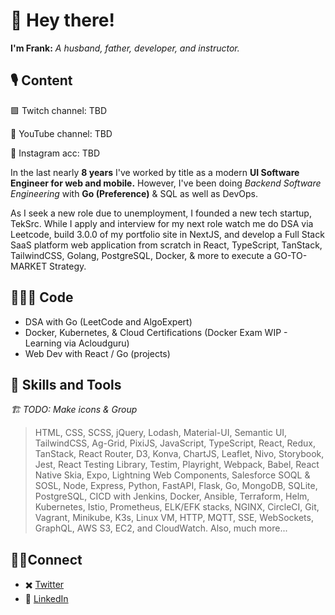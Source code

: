 # 🎩 Hey there!

**I'm Frank:** *A husband, father, developer, and instructor.*

## 🎙️ Content

🟪 Twitch channel: TBD

🔴 YouTube channel: TBD

📸 Instagram acc: TBD

In the last nearly **8 years** I've worked by title as a modern **UI Software Engineer for web and mobile.**
However, I've been doing *Backend Software Engineering* with **Go (Preference)** & SQL as well as DevOps.

As I seek a new role due to unemployment, I founded a new tech startup, TekSrc. While I apply and interview for my next role watch me do DSA via Leetcode, build 3.0.0 of my portfolio site in NextJS, and develop a Full Stack SaaS platform web application from scratch in React, TypeScript, TanStack, TailwindCSS, Golang, PostgreSQL, Docker, & more to execute a GO-TO-MARKET Strategy. 

## 👨🏻‍💻 Code

- DSA with Go (LeetCode and AlgoExpert)
- Docker, Kubernetes, & Cloud Certifications (Docker Exam WIP - Learning via Acloudguru)
- Web Dev with React / Go (projects)

## 🧰 Skills and Tools

*🏗️ TODO: Make icons & Group*

> HTML, CSS, SCSS, jQuery, Lodash, Material-UI, Semantic UI, TailwindCSS, Ag-Grid, PixiJS, JavaScript, TypeScript, React, Redux, TanStack, React Router, D3, Konva, ChartJS, Leaflet, Nivo, Storybook, Jest, React Testing Library, Testim, Playright, Webpack, Babel, React Native Skia, Expo, Lightning Web Components, Salesforce SOQL & SOSL, Node, Express, Python, FastAPI, Flask, Go, MongoDB, SQLite, PostgreSQL, CICD with Jenkins, Docker, Ansible, Terraform, Helm, Kubernetes, Istio, Prometheus, ELK/EFK stacks, NGINX, CircleCI, Git, Vagrant, Minikube, K3s, Linux VM, HTTP, MQTT, SSE, WebSockets, GraphQL, AWS S3, EC2, and CloudWatch. Also, much more...

## 👋🏼Connect

- ✖️ [Twitter](tbd)
- 💼 [LinkedIn](https://www.linkedin.com/in/franklincarvajal)

